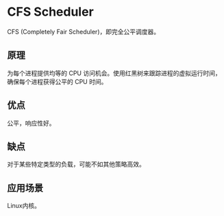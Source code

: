# CFS Scheduler

CFS (Completely Fair Scheduler)，即完全公平调度器。

## 原理

为每个进程提供均等的 CPU 访问机会。使用红黑树来跟踪进程的虚拟运行时间，确保每个进程获得公平的 CPU 时间。

## 优点

公平，响应性好。

## 缺点

对于某些特定类型的负载，可能不如其他策略高效。

## 应用场景

Linux内核。